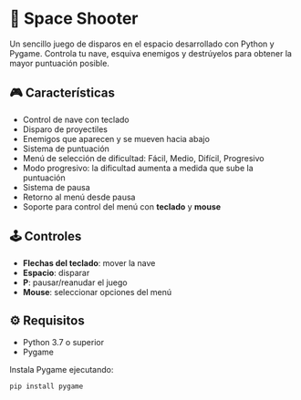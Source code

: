 # 🚀 Space Shooter

Un sencillo juego de disparos en el espacio desarrollado con Python y Pygame. Controla tu nave, esquiva enemigos y destrúyelos para obtener la mayor puntuación posible.

## 🎮 Características

- Control de nave con teclado 
- Disparo de proyectiles
- Enemigos que aparecen y se mueven hacia abajo
- Sistema de puntuación
- Menú de selección de dificultad: Fácil, Medio, Difícil, Progresivo
- Modo progresivo: la dificultad aumenta a medida que sube la puntuación
- Sistema de pausa
- Retorno al menú desde pausa
- Soporte para control del menú con **teclado** y **mouse**

## 🕹️ Controles

- **Flechas del teclado**: mover la nave
- **Espacio**: disparar
- **P**: pausar/reanudar el juego
- **Mouse**: seleccionar opciones del menú

## ⚙️ Requisitos

- Python 3.7 o superior
- Pygame

Instala Pygame ejecutando:

```bash
pip install pygame
